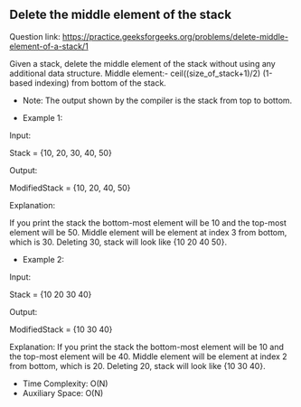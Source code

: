 ## Delete the middle element of the stack

Question link: https://practice.geeksforgeeks.org/problems/delete-middle-element-of-a-stack/1

Given a stack, delete the middle element of the stack without using any additional data structure.
Middle element:- ceil((size_of_stack+1)/2) (1-based indexing) from bottom of the stack.

- Note: The output shown by the compiler is the stack from top to bottom.
 
- Example 1:

Input: 

Stack = {10, 20, 30, 40, 50}

Output:

ModifiedStack = {10, 20, 40, 50}


Explanation:

If you print the stack the bottom-most element will be 10 and the top-most element will be 50. Middle element will be element at index 3 from bottom, which is 30. Deleting 30, stack will look like {10 20 40 50}.

- Example 2:

Input:

Stack = {10 20 30 40}


Output:

ModifiedStack = {10 30 40}

Explanation:
If you print the stack the bottom-most element will be 10 and the top-most element will be 40. Middle element will be element at index 2 from bottom, which is 20. Deleting 20, stack will look like {10 30 40}.

- Time Complexity: O(N)
- Auxiliary Space: O(N)